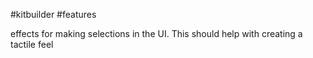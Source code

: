 #kitbuilder #features

effects for making selections in the UI. This should help with creating a tactile feel